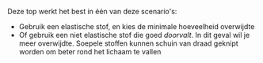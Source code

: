Deze top werkt het best in één van deze scenario's:

- Gebruik een elastische stof, en kies de minimale hoeveelheid overwijdte
- Of gebruik een niet elastische stof die goed _doorvalt_. In dit geval wil je meer overwijdte. Soepele stoffen kunnen schuin van draad geknipt worden om beter rond het lichaam te vallen
